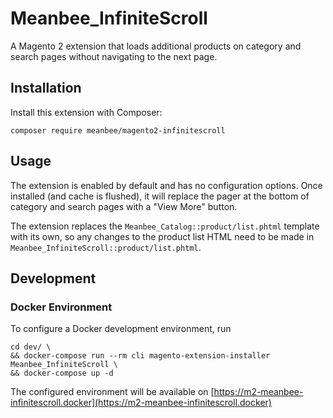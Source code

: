 # Meanbee_InfiniteScroll

A Magento 2 extension that loads additional products on category and search pages without navigating to the next page.

## Installation

Install this extension with Composer:

    composer require meanbee/magento2-infinitescroll

## Usage

The extension is enabled by default and has no configuration options. Once installed (and cache is flushed), it will
replace the pager at the bottom of category and search pages with a "View More" button.

The extension replaces the `Meanbee_Catalog::product/list.phtml` template with its own, so any changes to the product
list HTML need to be made in `Meanbee_InfiniteScroll::product/list.phtml`.

## Development

### Docker Environment

To configure a Docker development environment, run

    cd dev/ \
    && docker-compose run --rm cli magento-extension-installer Meanbee_InfiniteScroll \
    && docker-compose up -d

The configured environment will be available on [https://m2-meanbee-infinitescroll.docker](https://m2-meanbee-infinitescroll.docker)
